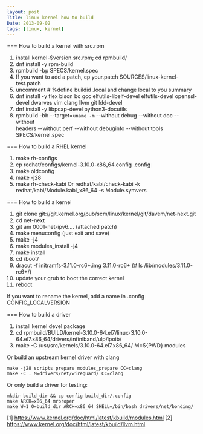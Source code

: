 ```yaml
---
layout: post
Title: linux kernel how to build
Date: 2013-09-02
tags: [linux, kernel]
---
```



=== How to build a kernel with src.rpm

1. install kernel-$version.src.rpm; cd rpmbuild/
1. dnf install -y rpm-build
2. rpmbuild -bp SPECS/kernel.spec
3. If you want to add a patch, cp your.patch SOURCES/linux-kernel-test.patch
4. uncomment # %define buildid .local and change local to you summary
5. dnf install -y flex bison bc gcc elfutils-libelf-devel elfutils-devel openssl-devel dwarves vim clang llvm git ldd-devel
6. dnf install -y libpcap-devel python3-docutils
5. rpmbuild -bb --target=`uname -m` --without debug --without doc --without \
headers --without perf --without debuginfo --without tools SPECS/kernel.spec


=== How to build a RHEL kernel
1. make rh-configs
2. cp redhat/configs/kernel-3.10.0-x86_64.config .config
3. make oldconfig
4. make -j28
5. make rh-check-kabi Or redhat/kabi/check-kabi -k redhat/kabi/Module.kabi_x86_64 -s Module.symvers

=== How to build a kernel

1. git clone git://git.kernel.org/pub/scm/linux/kernel/git/davem/net-next.git
2. cd net-next
3. git am 0001-net-ipv6.... (attached patch)
4. make menuconfig (just exit and save)
5. make -j4
6. make modules_install -j4
7. make install
8. cd /boot/
9. dracut -f initramfs-3.11.0-rc6+.img 3.11.0-rc6+ (# ls /lib/modules/3.11.0-rc6+/)
10. update your grub to boot the correct kernel
11. reboot

If you want to rename the kernel, add a name in .config CONFIG_LOCALVERSION


=== How to build a driver

1. install kernel devel package
2. cd rpmbuild/BUILD/kernel-3.10.0-64.el7/linux-3.10.0-64.el7.x86_64/drivers/infiniband/ulp/ipoib/
3. make -C /usr/src/kernels/3.10.0-64.el7.x86_64/ M=${PWD} modules

Or build an upstream kernel driver with clang

```
make -j28 scripts prepare modules_prepare CC=clang
make -C . M=drivers/net/wireguard/ CC=clang
```

Or only build a driver for testing:

```
mkdir build_dir && cp config build_dir/.config
make ARCH=x86_64 mrproper
make W=1 O=build_dir ARCH=x86_64 SHELL=/bin/bash drivers/net/bonding/
```

[1] https://www.kernel.org/doc/html/latest/kbuild/modules.html
[2] https://www.kernel.org/doc/html/latest/kbuild/llvm.html
